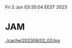 Fri  2 Jun 03:35:04 EEST 2023
# JAM
<a href='./cache/202306/02_03.log'>./cache/202306/02_03.log</a>
